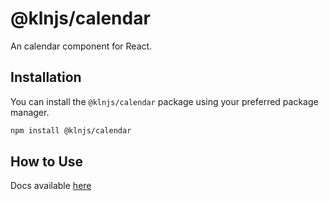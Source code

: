 # @klnjs/calendar

An calendar component for React.

## Installation

You can install the `@klnjs/calendar` package using your preferred package manager.

```bash
npm install @klnjs/calendar
```

## How to Use

Docs available [here](https://klnjs.github.io/basique/docs/components/calendar)
